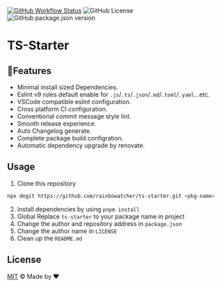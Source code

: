 [![GitHub Workflow Status](https://img.shields.io/github/actions/workflow/status/rainbowatcher/ts-starter/ci.yml)](https://github.com/rainbowatcher/ts-starter/actions)
![GitHub License](https://img.shields.io/github/license/rainbowatcher/ts-starter)
![GitHub package.json version](https://img.shields.io/github/package-json/v/rainbowatcher/ts-starter)

# TS-Starter

## 🚀Features

- Minimal install sized Dependencies.
- Eslint v9 rules default enable for `.js`/`.ts`/`.json`/`.md`/`.toml`/`.yaml`...etc.
- VSCode compatible eslint configuration.
- Cross platform CI configuration.
- Conventional commit message style lint.
- Smooth release experience.
- Auto Changelog generate.
- Complete package build configration.
- Automatic dependency upgrade by renovate.

## Usage

1. Clone this repository

```bash
npx degit https://github.com/rainbowatcher/ts-starter.git <pkg-name>
```

2. Install dependencies by using `pnpm install`
3. Global Replace `ts-starter` to your package name in project
4. Change the author and repository address in `package.json`
5. Change the author name in `LICENSE`
6. Clean up the `README.md`

## License

[MIT](./LICENSE) &copy; Made by ❤️
